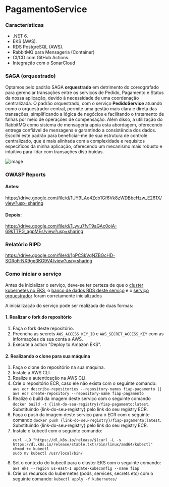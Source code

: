 # PagamentoService

### Características

- .NET 6.
- EKS  (AWS).
- RDS PostgreSQL (AWS).
- RabbitMQ para Mensageria (Container)
- CI/CD com GitHub Actions.
- Integração com o SonarCloud

### SAGA (orquestrado)

Optamos pelo padrão SAGA **orquestrado** em detrimento do coreografado para gerenciar transações entre os serviços de Pedido, Pagamento e Status da nossa aplicação, devido à necessidade de uma coordenação centralizada. O padrão orquestrado, com o serviço **PedidoService** atuando como o orquestrador central, permite uma gestão mais clara e direta das transações, simplificando a lógica de negócios e facilitando o tratamento de falhas por meio de operações de compensação. Além disso, a utilização do RabbitMQ como sistema de mensageria apoia esta abordagem, oferecendo entrega confiável de mensagens e garantindo a consistência dos dados. Escolhi este padrão para beneficiar-me de sua estrutura de controle centralizado, que é mais alinhada com a complexidade e requisitos específicos da minha aplicação, oferecendo um mecanismo mais robusto e intuitivo para lidar com transações distribuídas.

![image](https://github.com/negospo/TCF5-PedidoService/assets/39103031/f60e8629-d332-4982-adb1-df2b3be8578f)

### OWASP Reports

#### Antes:
https://drive.google.com/file/d/1UY9LAe4Zcb1Gf6Vk8zWDBbcHzw_E261X/view?usp=sharing
#### Depois:
https://drive.google.com/file/d/1Lyvu7fvT9aGAc0ojA-69kTTPG_agpMEs/view?usp=sharing


### Relatório RIPD
https://drive.google.com/file/d/1pPCSkVgNZBGcHD-SGRoFrNX9ge3KG9V4/view?usp=sharing

### Como iniciar o serviço 

Antes de inicializar o serviço, deve-se ter certeza de que o [cluster kubernetes no EKS](https://github.com/mvcosta/FIAPTerraformEKS), o [banco de dados RDS deste serviço](https://github.com/mvcosta/FIAPTerraformRDSPagamento) e o [serviço orquestrador](https://github.com/negospo/TCF5-PedidoService) foram corretamente inicializados

A inicialização do serviço pode ser realizada de duas formas:

#### 1. Realizar o fork do repositório

1. Faça o fork deste repositório.
2. Preencha as secrets `AWS_ACCESS_KEY_ID` e `AWS_SECRET_ACCESS_KEY` com as informações da sua conta a AWS.
3. Execute a action "Deploy to Amazon EKS".

#### 2. Realizando o clone para sua máquina
1. Faça o clone do repositório na sua máquina.
2. Instale a AWS CLI.
3. Realize a autenticação na AWS CLI.
4. Crie o repositório ECR, caso ele não exista com o seguinte comando: `aws ecr describe-repositories --repository-names fiap-pagamento || aws ecr create-repository --repository-name fiap-pagamento`
5. Realize o build da imagem deste serviço com o seguinte comando `docker build -t {link-do-seu-registry}/fiap-pagamento:latest`. Substituindo {link-do-seu-registry} pelo link do seu registry ECR.
6. Faça o push da imagem deste serviço para o ECR com o seguinte comando `docker push {link-do-seu-registry}/fiap-pagamento:latest`. Substituindo {link-do-seu-registry} pelo link do seu registry ECR.
7. Instale o kubectl com o seguinte comando:
   ```
   curl -LO "https://dl.k8s.io/release/$(curl -L -s https://dl.k8s.io/release/stable.txt)/bin/linux/amd64/kubectl"
   chmod +x kubectl
   sudo mv kubectl /usr/local/bin/
   ```
8. Set o contexto do kubectl para o cluster EKS com o seguinte comando: `aws eks --region us-east-1 update-kubeconfig --name fiap`
9. Crie os recursos do kubernetes (pods, services, secrets etc) com o seguinte comando: `kubectl apply -f kubernetes/`
